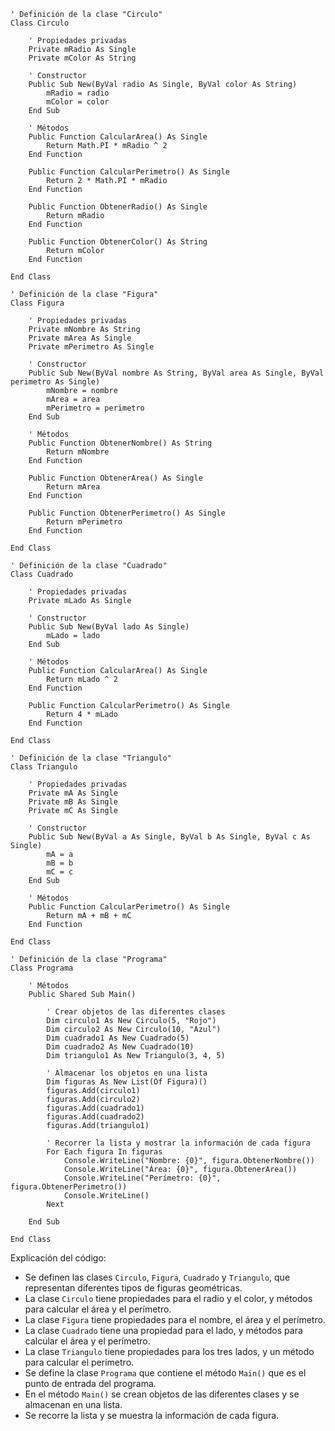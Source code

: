 ```visual basic
' Definición de la clase "Circulo"
Class Circulo

    ' Propiedades privadas
    Private mRadio As Single
    Private mColor As String

    ' Constructor
    Public Sub New(ByVal radio As Single, ByVal color As String)
        mRadio = radio
        mColor = color
    End Sub

    ' Métodos
    Public Function CalcularArea() As Single
        Return Math.PI * mRadio ^ 2
    End Function

    Public Function CalcularPerimetro() As Single
        Return 2 * Math.PI * mRadio
    End Function

    Public Function ObtenerRadio() As Single
        Return mRadio
    End Function

    Public Function ObtenerColor() As String
        Return mColor
    End Function

End Class

' Definición de la clase "Figura"
Class Figura

    ' Propiedades privadas
    Private mNombre As String
    Private mArea As Single
    Private mPerimetro As Single

    ' Constructor
    Public Sub New(ByVal nombre As String, ByVal area As Single, ByVal perimetro As Single)
        mNombre = nombre
        mArea = area
        mPerimetro = perimetro
    End Sub

    ' Métodos
    Public Function ObtenerNombre() As String
        Return mNombre
    End Function

    Public Function ObtenerArea() As Single
        Return mArea
    End Function

    Public Function ObtenerPerimetro() As Single
        Return mPerimetro
    End Function

End Class

' Definición de la clase "Cuadrado"
Class Cuadrado

    ' Propiedades privadas
    Private mLado As Single

    ' Constructor
    Public Sub New(ByVal lado As Single)
        mLado = lado
    End Sub

    ' Métodos
    Public Function CalcularArea() As Single
        Return mLado ^ 2
    End Function

    Public Function CalcularPerimetro() As Single
        Return 4 * mLado
    End Function

End Class

' Definición de la clase "Triangulo"
Class Triangulo

    ' Propiedades privadas
    Private mA As Single
    Private mB As Single
    Private mC As Single

    ' Constructor
    Public Sub New(ByVal a As Single, ByVal b As Single, ByVal c As Single)
        mA = a
        mB = b
        mC = c
    End Sub

    ' Métodos
    Public Function CalcularPerimetro() As Single
        Return mA + mB + mC
    End Function

End Class

' Definición de la clase "Programa"
Class Programa

    ' Métodos
    Public Shared Sub Main()

        ' Crear objetos de las diferentes clases
        Dim circulo1 As New Circulo(5, "Rojo")
        Dim circulo2 As New Circulo(10, "Azul")
        Dim cuadrado1 As New Cuadrado(5)
        Dim cuadrado2 As New Cuadrado(10)
        Dim triangulo1 As New Triangulo(3, 4, 5)

        ' Almacenar los objetos en una lista
        Dim figuras As New List(Of Figura)()
        figuras.Add(circulo1)
        figuras.Add(circulo2)
        figuras.Add(cuadrado1)
        figuras.Add(cuadrado2)
        figuras.Add(triangulo1)

        ' Recorrer la lista y mostrar la información de cada figura
        For Each figura In figuras
            Console.WriteLine("Nombre: {0}", figura.ObtenerNombre())
            Console.WriteLine("Área: {0}", figura.ObtenerArea())
            Console.WriteLine("Perímetro: {0}", figura.ObtenerPerimetro())
            Console.WriteLine()
        Next

    End Sub

End Class
```

Explicación del código:

* Se definen las clases `Circulo`, `Figura`, `Cuadrado` y `Triangulo`, que representan diferentes tipos de figuras geométricas.
* La clase `Circulo` tiene propiedades para el radio y el color, y métodos para calcular el área y el perímetro.
* La clase `Figura` tiene propiedades para el nombre, el área y el perímetro.
* La clase `Cuadrado` tiene una propiedad para el lado, y métodos para calcular el área y el perímetro.
* La clase `Triangulo` tiene propiedades para los tres lados, y un método para calcular el perímetro.
* Se define la clase `Programa` que contiene el método `Main()` que es el punto de entrada del programa.
* En el método `Main()` se crean objetos de las diferentes clases y se almacenan en una lista.
* Se recorre la lista y se muestra la información de cada figura.